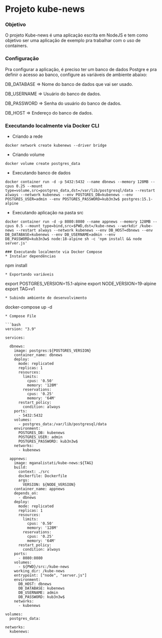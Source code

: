 # Projeto kube-news

### Objetivo
O projeto Kube-news é uma aplicação escrita em NodeJS e tem como objetivo ser uma aplicação de exemplo pra trabalhar com o uso de containers.

### Configuração
Pra configurar a aplicação, é preciso ter um banco de dados Postgre e pra definir o acesso ao banco, configure as variáveis de ambiente abaixo:

DB_DATABASE => Nome do banco de dados que vai ser usado.

DB_USERNAME => Usuário do banco de dados.

DB_PASSWORD => Senha do usuário do banco de dados.

DB_HOST => Endereço do banco de dados.

### Executando localmente via Docker CLI
* Criando a rede
```
docker network create kubenews --driver bridge
```
* Criando volume
```
docker volume create postgres_data 
```
* Executando banco de dados
```
docker container run -d -p 5432:5432 --name dbnews --memory 128MB --cpus 0.25 --mount type=volume,src=postgres_data,dst=/var/lib/postgresql/data --restart always --network kubenews --env POSTGRES_DB=kubenews --env POSTGRES_USER=admin --env POSTGRES_PASSWORD=kub3n3w$ postgres:15.1-alpine
```
* Executando aplicação na pasta src
```
docker container run -d -p 8080:8080 --name appnews --memory 128MB --cpus 0.5 --mount type=bind,src=$PWD,dst=/kube-news --workdir /kube-news --restart always --network kubenews --env DB_HOST=dbnews --env DB_DATABASE=kubenews --env DB_USERNAME=admin --env DB_PASSWORD=kub3n3w$ node:18-alpine sh -c 'npm install && node server.js'

### Executando localmente via Docker Compose
* Instalar dependências
```
npm install
```
* Exportando variáveis
```
export POSTGRES_VERSION=15.1-alpine
export NODE_VERSION=19-alpine
export TAG=v1
```
* Subindo ambiente de desenvolvimento
```
docker-compose up -d
```
* Compose File

```bash
version: "3.9"

services:
  
  dbnews:
    image: postgres:${POSTGRES_VERSION}
    container_name: dbnews
    deploy:
      mode: replicated
      replicas: 1
      resources:
        limits:
          cpus: '0.50'
          memory: '128M'
        reservations:
          cpus: '0.25'
          memory: '64M'  
      restart_policy: 
        condition: always
    ports:
      - 5432:5432
    volumes:
      - postgres_data:/var/lib/postgresql/data  
    environment:
      POSTGRES_DB: kubenews
      POSTGRES_USER: admin
      POSTGRES_PASSWORD: kub3n3w$
    networks:
      - kubenews

  appnews:
    image: mganalistati/kube-news:${TAG}
    build:
      context: ./src
      dockerfile: Dockerfile
      args:
        VERSION: ${NODE_VERSION}   
    container_name: appnews
    depends_on:
      - dbnews
    deploy:
      mode: replicated
      replicas: 1
      resources:
        limits:
          cpus: '0.50'
          memory: '128M'
        reservations:
          cpus: '0.25'
          memory: '64M'
      restart_policy:
        condition: always
    ports:
      - 8080:8080
    volumes:
      - ${PWD}/src:/kube-news
    working_dir: /kube-news
    entrypoint: ["node", "server.js"]  
    environment:
      DB_HOST: dbnews
      DB_DATABASE: kubenews
      DB_USERNAME: admin
      DB_PASSWORD: kub3n3w$
    networks:
      - kubenews

volumes:
  postgres_data:

networks:
  kubenews:
```
